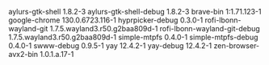 aylurs-gtk-shell 1.8.2-3
aylurs-gtk-shell-debug 1.8.2-3
brave-bin 1:1.71.123-1
google-chrome 130.0.6723.116-1
hyprpicker-debug 0.3.0-1
rofi-lbonn-wayland-git 1.7.5.wayland3.r50.g2baa809d-1
rofi-lbonn-wayland-git-debug 1.7.5.wayland3.r50.g2baa809d-1
simple-mtpfs 0.4.0-1
simple-mtpfs-debug 0.4.0-1
swww-debug 0.9.5-1
yay 12.4.2-1
yay-debug 12.4.2-1
zen-browser-avx2-bin 1.0.1.a.17-1
